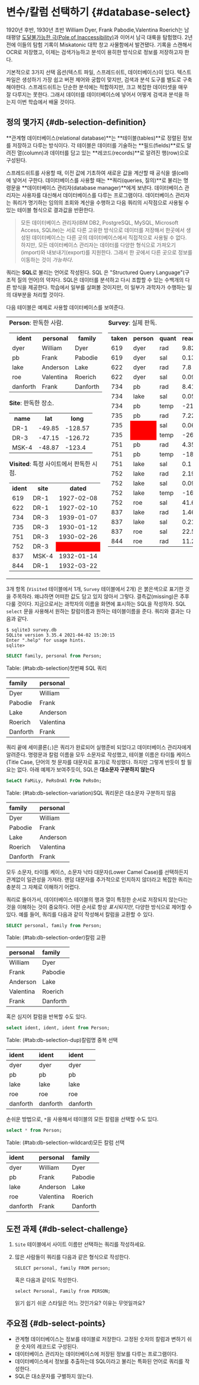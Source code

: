 



# 변수/칼럼 선택하기 {#database-select}


1920년 후반, 1930년 초반 William Dyer, Frank Pabodie,Valentina Roerich는 남태평양 [도달불가능한 극(Pole of Inaccessibility)](http://en.wikipedia.org/wiki/Pole_of_inaccessibility)과 이어서 남극 대륙을 탐험했다.
2년 전에 이들의 탐험 기록이 Miskatonic 대학 창고 사물함에서 발견됐다. 
기록을 스캔해서 OCR로 저장했고, 이제는 검색가능하고 분석이 용히한 방식으로 정보를 저장하고자 한다.

기본적으로 3가지 선택 옵션(텍스트 파일, 스프레드쉬트, 데이터베이스)이 있다. 
텍스트 파일은 생성하기 가장 쉽고 버젼 제어와 궁합이 맞지만, 검색과 분석 도구를 별도로 구축해야한다.
스프레드쉬트는 단순한 분석에는 적합하지만, 크고 복잡한 데이터셋을 매우 잘 다루지는 못한다.
그래서 데이터를 데이터베이스에 넣어서 어떻게 검색과 분석을 하는지 이번 학습에서 배울 것이다.



## 정의 몇가지 {#db-selection-definition}


**관계형 데이터베이스(relational database)**는 
**테이블(tables)**로 정렬된 정보를 저장하고 다루는 방식이다.
각 테이블은 데이터를 기술하는 **필드(fields)**로도 알려진 열(column)과
데이터를 담고 있는 **레코드(records)**로 알려진 행(row)으로 구성된다.

스프레드쉬트를 사용할 때, 이전 값에 기초하여 새로운 값을 계산할 때 공식을 셀(cell)에 넣어서 구한다.
데이터베이스를 사용할 때는 **쿼리(queries, 질의)**로 불리는 명령문을 
**데이터베이스 관리자(database manager)**에게 보낸다.
데이터베이스 관리자는 사용자를 대신해서 데이터베이스를 다루는 프로그램이다.
데이터베이스 관리자는 쿼리가 명기하는 임의의 조회와 계산을 수행하고 다음 쿼리의 시작점으로 사용될 수 있는
테이블 형식으로 결과값을 반환한다.

> 모든 데이터베이스 관리자(IBM DB2, PostgreSQL, MySQL, Microsoft Access, SQLite)는
> 서로 다른 고유한 방식으로 데이터를 저장해서 한곳에서 생성된 데이터베이스는 다른 곳의 데이터베이스에서
> 직접적으로 사용될 수 없다. 하지만, 모든 데이터베이스 관리자는 데이터를 다양한 형식으로 가져오기(import)와 내보내기(export)를 지원한다.
> 그래서 한 곳에서 다른 곳으로 정보를 이동하는 것이 *가능하다*.

쿼리는 **SQL**로 불리는 언어로 작성된다.
SQL 은 "Structured Query Language"(구조적 질의 언어)의 약자다.
SQL은 데이터를 분석하고 다시 조합할 수 있는 수백개의 다른 방식을 제공한다.
학습에서 일부를 살펴볼 것이지만, 이 일부가 과학자가 수행하는 일의 대부분을 처리할 것이다.

다음 테이블은 예제로 사용할 데이터베이스를 보여준다.


<table>
<tr>
<td valign="top">
<strong>Person</strong>: 판독한 사람.

<table>
  <tr> <th>ident</th> <th>personal</th> <th>family</th> </tr>
  <tr> <td>dyer</td> <td>William</td> <td>Dyer</td> </tr>
  <tr> <td>pb</td> <td>Frank</td> <td>Pabodie</td> </tr>
  <tr> <td>lake</td> <td>Anderson</td> <td>Lake</td> </tr>
  <tr> <td>roe</td> <td>Valentina</td> <td>Roerich</td> </tr>
  <tr> <td>danforth</td> <td>Frank</td> <td>Danforth</td> </tr>
</table>

<strong>Site</strong>: 판독한 장소.

<table>
  <tr> <th>name</th> <th>lat</th> <th>long</th> </tr>
  <tr> <td>DR-1</td> <td>-49.85</td> <td>-128.57</td> </tr>
  <tr> <td>DR-3</td> <td>-47.15</td> <td>-126.72</td> </tr>
  <tr> <td>MSK-4</td> <td>-48.87</td> <td>-123.4</td> </tr>
</table>

<strong>Visited</strong>: 특정 사이트에서 판독한 시점.

<table>
  <tr> <th>ident</th> <th>site</th> <th>dated</th> </tr>
  <tr> <td>619</td> <td>DR-1</td> <td>1927-02-08</td> </tr>
  <tr> <td>622</td> <td>DR-1</td> <td>1927-02-10</td> </tr>
  <tr> <td>734</td> <td>DR-3</td> <td>1939-01-07</td> </tr>
  <tr> <td>735</td> <td>DR-3</td> <td>1930-01-12</td> </tr>
  <tr> <td>751</td> <td>DR-3</td> <td>1930-02-26</td> </tr>
  <tr> <td>752</td> <td>DR-3</td> <td bgcolor="red">&nbsp;</td> </tr>
  <tr> <td>837</td> <td>MSK-4</td> <td>1932-01-14</td> </tr>
  <tr> <td>844</td> <td>DR-1</td> <td>1932-03-22</td> </tr>
</table>
</td>
<td valign="top">
<strong>Survey</strong>: 실제 판독.

<table>
  <tr> <th>taken</th> <th>person</th> <th>quant</th> <th>reading</th> </tr>
  <tr> <td>619</td> <td>dyer</td> <td>rad</td> <td>9.82</td> </tr>
  <tr> <td>619</td> <td>dyer</td> <td>sal</td> <td>0.13</td> </tr>
  <tr> <td>622</td> <td>dyer</td> <td>rad</td> <td>7.8</td> </tr>
  <tr> <td>622</td> <td>dyer</td> <td>sal</td> <td>0.09</td> </tr>
  <tr> <td>734</td> <td>pb</td> <td>rad</td> <td>8.41</td> </tr>
  <tr> <td>734</td> <td>lake</td> <td>sal</td> <td>0.05</td> </tr>
  <tr> <td>734</td> <td>pb</td> <td>temp</td> <td>-21.5</td> </tr>
  <tr> <td>735</td> <td>pb</td> <td>rad</td> <td>7.22</td> </tr>
  <tr> <td>735</td> <td bgcolor="red">&nbsp;</td> <td>sal</td> <td>0.06</td> </tr>
  <tr> <td>735</td> <td bgcolor="red">&nbsp;</td> <td>temp</td> <td>-26.0</td> </tr>
  <tr> <td>751</td> <td>pb</td> <td>rad</td> <td>4.35</td> </tr>
  <tr> <td>751</td> <td>pb</td> <td>temp</td> <td>-18.5</td> </tr>
  <tr> <td>751</td> <td>lake</td> <td>sal</td> <td>0.1</td> </tr>
  <tr> <td>752</td> <td>lake</td> <td>rad</td> <td>2.19</td> </tr>
  <tr> <td>752</td> <td>lake</td> <td>sal</td> <td>0.09</td> </tr>
  <tr> <td>752</td> <td>lake</td> <td>temp</td> <td>-16.0</td> </tr>
  <tr> <td>752</td> <td>roe</td> <td>sal</td> <td>41.6</td> </tr>
  <tr> <td>837</td> <td>lake</td> <td>rad</td> <td>1.46</td> </tr>
  <tr> <td>837</td> <td>lake</td> <td>sal</td> <td>0.21</td> </tr>
  <tr> <td>837</td> <td>roe</td> <td>sal</td> <td>22.5</td> </tr>
  <tr> <td>844</td> <td>roe</td> <td>rad</td> <td>11.25</td> </tr>
</table>
</td>
</tr>
</table>


3개 항목 (`Visited` 테이블에서 1개, `Survey` 테이블에서 2개) 은 붉은색으로 표기한 것을 주목하라.
왜냐하면 어떠한 값도 담고 있지 않아서 그렇다. 결측값(missing)은 추후 다룰 것이다.
지금으로서는 과학자의 이름을 화면에 표시하는 SQL을 작성하자. 
SQL `select` 문을 사용해서 원하는 칼럼이름과 원하는 테이블이름을 준다.
쿼리와 결과는 다음과 같다.



```
$ sqlite3 survey.db
SQLite version 3.35.4 2021-04-02 15:20:15
Enter ".help" for usage hints.
sqlite>
```


```sql
SELECT family, personal from Person;
```


<div class="knitsql-table">


Table: (\#tab:db-selection)첫번째 SQL 쿼리

|family   |personal  |
|:--------|:---------|
|Dyer     |William   |
|Pabodie  |Frank     |
|Lake     |Anderson  |
|Roerich  |Valentina |
|Danforth |Frank     |

</div>



쿼리 끝에 세미콜론(`;`)은 쿼리가 완료되어 실행준비 되었다고 데이터베이스 관리자에게 알려준다.
명령문과 칼럼 이름을 모두 소문자로 작성했고, 테이블 이름은 타이틀 케이스(Title Case, 단어의 첫 문자를 대문자로 표기)로 작성했다.
하지만 그렇게 반듯이 할 필요는 없다. 아래 예제가 보여주듯이, SQL은 **대소문자 구분하지 않는다**



```sql
SeLeCt FaMiLy, PeRsOnAl FrOm PeRsOn;
```


<div class="knitsql-table">


Table: (\#tab:db-selection-variation)SQL 쿼리문은 대소문자 구분하지 않음

|family   |personal  |
|:--------|:---------|
|Dyer     |William   |
|Pabodie  |Frank     |
|Lake     |Anderson  |
|Roerich  |Valentina |
|Danforth |Frank     |

</div>

모두 소문자, 타이틀 케이스, 소문자 낙타 대문자(Lower Camel Case)를 선택하든지 관계없이 일관성을 가져라.
랜덤 대문자를 추가적으로 인지하지 않더라고 복잡한 쿼리는 충분히 그 자체로 이해하기 어렵다.


쿼리로 돌아가서, 데이터베이스 테이블의 행과 열이 특정한 순서로 저장되지 않는다는 것을 이해하는 것이 중요하다.
어떤 순서로 항상 *표시되지만*, 다양한 방식으로 제어할 수 있다.
예를 들어, 쿼리를 다음과 같이 작성해서 칼럼을 교환할 수 있다.


```sql
SELECT personal, family from Person;
```


<div class="knitsql-table">


Table: (\#tab:db-selection-order)칼럼 교환

|personal  |family   |
|:---------|:--------|
|William   |Dyer     |
|Frank     |Pabodie  |
|Anderson  |Lake     |
|Valentina |Roerich  |
|Frank     |Danforth |

</div>


혹은 심지어 칼럼을 반복할 수도 있다.



```sql
select ident, ident, ident from Person;
```


<div class="knitsql-table">


Table: (\#tab:db-selection-dup)칼럼명 중복 선택

|ident    |ident    |ident    |
|:--------|:--------|:--------|
|dyer     |dyer     |dyer     |
|pb       |pb       |pb       |
|lake     |lake     |lake     |
|roe      |roe      |roe      |
|danforth |danforth |danforth |

</div>


손쉬운 방법으로, `*`을 사용해서 테이블의 모든 칼럼을 선택할 수도 있다.


```sql
select * from Person;
```


<div class="knitsql-table">


Table: (\#tab:db-selection-wildcard)모든 칼럼 선택

|ident    |personal  |family   |
|:--------|:---------|:--------|
|dyer     |William   |Dyer     |
|pb       |Frank     |Pabodie  |
|lake     |Anderson  |Lake     |
|roe      |Valentina |Roerich  |
|danforth |Frank     |Danforth |

</div>


## 도전 과제 {#db-select-challenge}

1.  `Site` 테이블에서 사이트 이름만 선택하는 쿼리를 작성하세요.

2.  많은 사람들이 쿼리를 다음과 같은 형식으로 작성한다.

    ```
    SELECT personal, family FROM person;
    ```

    혹은 다음과 같이도 작성한다.

    ```
    select Personal, Family from PERSON;
    ```

    읽기 쉽기 쉬운 스타일은 어느 것인가요? 이유는 무엇일까요?


## 주요점 {#db-select-points}

*   관계형 데이터베이스는 정보를 테이블로 저장한다. 고정된 숫자의 칼럼과 변하기 쉬운 숫자의 레코드로 구성된다.
*   데이터베이스 관리자는 데이터베이스에 저장된 정보를 다루는 프로그램이다.
*   데이터베이스에서 정보를 추출하는데 SQL이라고 불리는 특화된 언어로 쿼리를 작성한다.
*   SQL은 대소문자를 구별하지 않는다.

